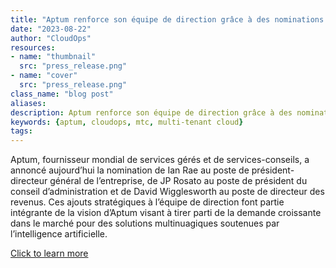 ```yaml
---
title: "Aptum renforce son équipe de direction grâce à des nominations clés afin de stimuler la croissance du marché multinuagique soutenu par l’intelligence artificielle"
date: "2023-08-22"
author: "CloudOps"
resources:
- name: "thumbnail"
  src: "press_release.png"
- name: "cover"
  src: "press_release.png"
class_name: "blog post"
aliases:
description: Aptum renforce son équipe de direction grâce à des nominations clés afin de stimuler la croissance du marché multinuagique soutenu par l’intelligence artificielle.
keywords: {aptum, cloudops, mtc, multi-tenant cloud}
tags:
---
```


Aptum, fournisseur mondial de services gérés et de services-conseils, a annoncé aujourd’hui la nomination de Ian Rae au poste de président-directeur général de l’entreprise, de JP Rosato au poste de président du conseil d’administration et de David Wigglesworth au poste de directeur des revenus. Ces ajouts stratégiques à l’équipe de direction font partie intégrante de la vision d’Aptum visant à tirer parti de la demande croissante dans le marché pour des solutions multinuagiques soutenues par l’intelligence artificielle.

<a href="https://aptum.com/fr/newsroom/aptum-renforce-son-equipe-de-direction-avec-une-nomination-cle/" target="_blank">Click to learn more</a>